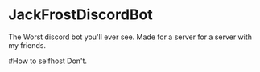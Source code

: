 # JackFrostDiscordBot
The Worst discord bot you'll ever see. Made for a server for a server with my friends.


#How to selfhost
Don't.



